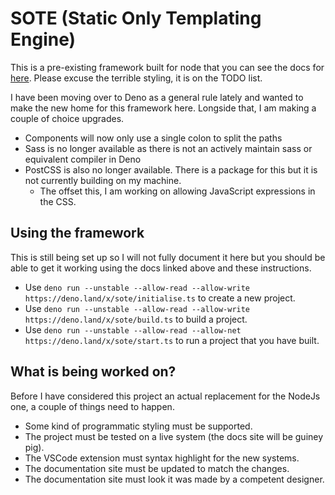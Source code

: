 # SOTE (Static Only Templating Engine)

This is a pre-existing framework built for node that you can see the docs for [here](https://docs.sote-framework.tech/). Please excuse the terrible styling, it is on the TODO list.

I have been moving over to Deno as a general rule lately and wanted to make the new home for this framework here. Longside that, I am making a couple of choice upgrades.

- Components will now only use a single colon to split the paths
- Sass is no longer available as there is not an actively maintain sass or equivalent compiler in Deno
- PostCSS is also no longer available. There is a package for this but it is not currently building on my machine.
  - The offset this, I am working on allowing JavaScript expressions in the CSS.

## Using the framework

This is still being set up so I will not fully document it here but you should be able to get it working using the docs linked above and these instructions.

- Use `deno run --unstable --allow-read --allow-write https://deno.land/x/sote/initialise.ts` to create a new project.
- Use `deno run --unstable --allow-read --allow-write https://deno.land/x/sote/build.ts` to build a project.
- Use `deno run --unstable --allow-read --allow-net https://deno.land/x/sote/start.ts` to run a project that you have built.

## What is being worked on?

Before I have considered this project an actual replacement for the NodeJs one, a couple of things need to happen.

- Some kind of programmatic styling must be supported.
- The project must be tested on a live system (the docs site will be guiney pig).
- The VSCode extension must syntax highlight for the new systems.
- The documentation site must be updated to match the changes.
- The documentation site must look it was made by a competent designer.